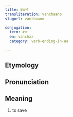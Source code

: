 ```yaml
---
title: वंचाणो
transliteration: vanchaano
slugurl: vanchaano

conjugation: 
  term: वंचा
  en: vanchaa
  category: verb-ending-in-aa

---
```

## Etymology

## Pronunciation

## Meaning
1. to save

